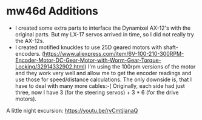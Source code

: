 # mw46d Additions

* I created some extra parts to interface the Dynamixel AX-12's with the original parts. But my LX-17 servos arrived in time, so I did not really try the AX-12s.
* I created motified knuckles to use 25D geared motors with shaft-encoders.
(https://www.aliexpress.com/item/6V-100-210-300RPM-Encoder-Motor-DC-Gear-Motor-with-Worm-Gear-Torque-Locking/32914332902.html) I'm using the 100rpm versions of the motor
and they work very well and allow me to get the encoder readings and use those for speed/distance calculations. The only downside is, that I have to deal with many more
cables:-( Originally, each side had just three, now I have 3 (for the steering servos) + 3 * 6 (for the drive motors).

A little night excursion: https://youtu.be/rvCmtjlanaQ
